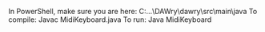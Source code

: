 In PowerShell, make sure you are here: C:\...\DAWry\dawry\src\main\java
To compile: Javac MidiKeyboard.java
To run: Java MidiKeyboard
